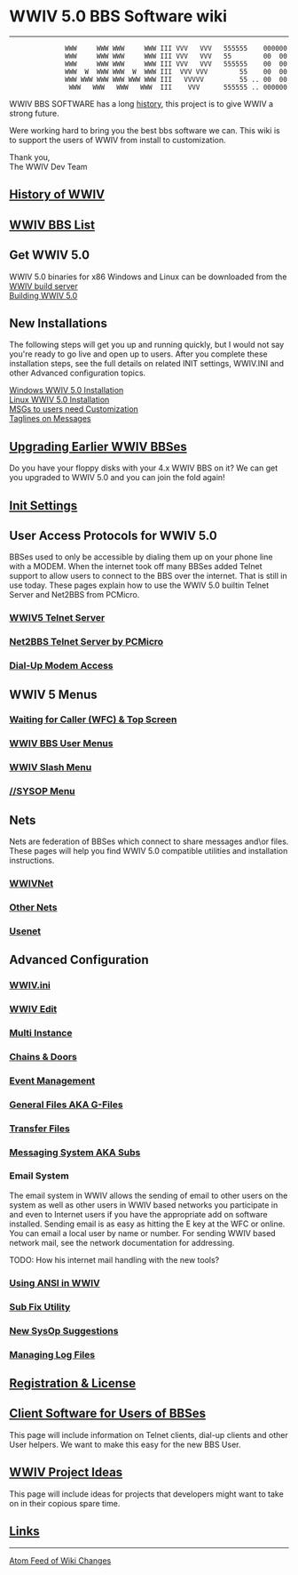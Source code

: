 
# WWIV 5.0 BBS Software wiki
***
```
              WWW     WWW WWW     WWW III VVV   VVV   555555    000000
              WWW     WWW WWW     WWW III VVV   VVV   55        00  00
              WWW     WWW WWW     WWW III VVV   VVV   555555    00  00
              WWW  W  WWW WWW  W  WWW III  VVV VVV        55    00  00
              WWW WWW WWW WWW WWW WWW III   VVVVV         55 .. 00  00
               WWW   WWW   WWW   WWW  III    VVV      555555 .. 000000
```

WWIV BBS SOFTWARE has a long [history](wwivhistory), this project is to give WWIV a strong future.

Were working hard to bring you the best bbs software we can. This wiki is to support the users of WWIV from install to customization.

Thank you,  
The WWIV Dev Team 

## [History of WWIV](wwivhistory)
## [WWIV BBS List](wwivbbslist)

## Get WWIV 5.0
WWIV 5.0 binaries for x86 Windows and Linux can be downloaded from
the [WWIV build server](http://build.wwivbbs.org/job/wwiv/)  
[Building WWIV 5.0](buildwwiv5)

## New Installations
The following steps will get you up and running quickly, but I would not say
you're ready to go live and open up to users. After you complete these installation 
steps, see the full details on related INIT settings, WWIV.INI and other Advanced 
configuration topics.

[Windows WWIV 5.0 Installation](installwindows)  
[Linux WWIV 5.0 Installation](installlinux)  
[MSGs to users need Customization](msgs)   
[Taglines on Messages](taglines)  

## [Upgrading Earlier WWIV BBSes](wwivupgrade)
Do you have your floppy disks with your 4.x WWIV BBS on it? We can get you upgraded to WWIV 5.0 
and you can join the fold again!

## [Init Settings](init)
## User Access Protocols for WWIV 5.0  
BBSes used to only be accessible by dialing them up on your phone line with a MODEM. When 
the internet took off many BBSes added Telnet support to allow users to connect to the BBS
over the internet. That is still in use today. These pages explain how to use the WWIV 5.0 
builtin Telnet Server and Net2BBS from PCMicro.
### [WWIV5 Telnet Server](wwwiv5telnetserver)
### [Net2BBS Telnet Server by PCMicro](net2bbs)
### [Dial-Up Modem Access](dialup)

## WWIV 5 Menus  
### [Waiting for Caller (WFC) & Top Screen](wfctop)  
### [WWIV BBS User Menus](menumain)  
### [WWIV Slash Menu](menuslash)  
### [//SYSOP Menu](menusysop)

## Nets
Nets are federation of BBSes which connect to share messages and\or files. 
These pages will help you find WWIV 5.0 compatible utilities and installation instructions.
### [WWIVNet](wwivnet)
### [Other Nets](othernets)
### [Usenet](usenet)

## Advanced Configuration
### [WWIV.ini](wwivini)  
### [WWIV Edit](wwivedit)  
### [Multi Instance](multinode)  
### [Chains & Doors](doors)  
### [Event Management](eventmgmt)  
### [General Files AKA G-Files](gfiles)  
### [Transfer Files](transfers)  
### [Messaging System AKA Subs](subs)  
### Email System  

The email system in WWIV allows the sending of email to other users on the system as well as other users in WWIV based networks you participate in and even to Internet users if you have the appropriate add on software installed. Sending email is as easy as hitting the E key at the WFC or online.  You can email a local user by name or number.  For sending WWIV based network mail, see the network documentation for addressing. 

TODO: How his internet mail handling with the new tools?

### [Using ANSI in WWIV](ansi)
### [Sub Fix Utility](fix)
### [New SysOp Suggestions](newsysop)
### [Managing Log Files](logfiles)
## [Registration & License](license)

## [Client Software for Users of BBSes](clients)
This page will include information on Telnet clients, dial-up clients
and other User helpers. We want to make this easy for the new BBS User.

## [WWIV Project Ideas](WWIV-Project-Ideas)
This page will include ideas for projects that developers might want to take on in their copious spare time.

## [Links](links)

***
[Atom Feed of Wiki Changes](https://github.com/wwivbbs/wwiv/wiki.atom)